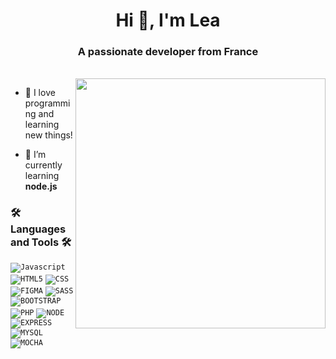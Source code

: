 <h1 align="center">Hi 👋, I'm Lea</h1>
<h3 align="center">A passionate developer from France</h3></br>
<img align="right" alt"girlCoding" width="400" src="https://i.pinimg.com/originals/cd/6f/24/cd6f240d6467e74b1452991a638adf99.gif">

- 🚀 I love programming and learning new things!

- 🌱 I’m currently learning **node.js** 


<h3 align="left">🛠️ Languages and Tools 🛠️</h3>
<code><img src="https://img.shields.io/badge/JavaScript-F7DF1E?style=for-the-badge&logo=javascript&logoColor=black" alt="Javascript"/></code>
<code><img src="https://img.shields.io/badge/HTML5-E34F26?style=for-the-badge&logo=html5&logoColor=white" alt="HTML5"/></code>
<code><img src="https://img.shields.io/badge/CSS3-1572B6?style=for-the-badge&logo=css3&logoColor=white" alt="CSS"/></code>
<code><img src="https://img.shields.io/badge/Figma-F24E1E?style=for-the-badge&logo=figma&logoColor=white" alt="FIGMA"/></code>
<code><img src="https://img.shields.io/badge/Sass-CC6699?style=for-the-badge&logo=sass&logoColor=white" alt="SASS"/></code>
<code><img src="https://img.shields.io/badge/Bootstrap-563D7C?style=for-the-badge&logo=bootstrap&logoColor=white" alt="BOOTSTRAP"/></code>
<code><img src="https://img.shields.io/badge/PHP-777BB4?style=for-the-badge&logo=php&logoColor=white" alt="PHP"/></code>
<code><img src="https://img.shields.io/badge/Node.js-43853D?style=for-the-badge&logo=node.js&logoColor=white" alt="NODE"/></code>
<code><img src="https://img.shields.io/badge/Express.js-404D59?style=for-the-badge" alt="EXPRESS"/></code>
<code><img src="https://img.shields.io/badge/MySQL-00000F?style=for-the-badge&logo=mysql&logoColor=white" alt="MYSQL"/></code>
<code><img src="https://img.shields.io/badge/mocha.js-323330?style=for-the-badge&logo=mocha&logoColor=Brown" alt="MOCHA"/></code>
